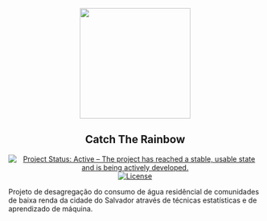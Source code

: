 <p align="center"><img src="https://i.imgur.com/K23GkGs.png" align="center" height=220/>
</p>

<h2 align="center">Catch The Rainbow</h2>

<p align="center">
<a href="http://www.repostatus.org/#active"><img alt="Project Status: Active – The project has reached a stable, usable state and is being actively developed." src="https://www.repostatus.org/badges/latest/active.svg"></a>
<a href="https://www.gnu.org/licenses/gpl-3.0"><img alt="License" src="https://img.shields.io/badge/License-GPLv3-blue.svg"></a>

<br>

Projeto de desagregação do consumo de água residêncial de comunidades de baixa renda da cidade do Salvador através de técnicas estatísticas e de aprendizado de máquina.